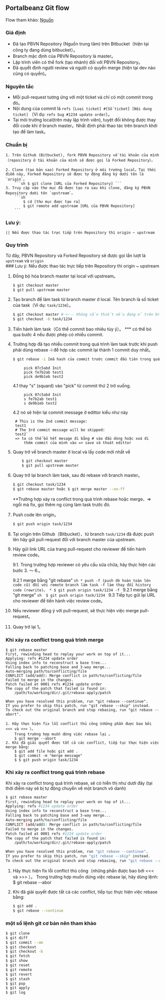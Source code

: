 ## Portalbeanz Git flow

Flow tham khảo: [Nguồn](http://nvie.com/posts/a-successful-git-branching-model/)

### Giả định
* Đã tạo PBVN Repository (Nguồn trung tâm) trên Bitbucket（hiện tại công ty đang dùng bitbucket）。
* Branch mặc định của PBVN Repository là master。
* Lập trình viên có thể  fork (tạo nhánh) đối với PBVN Repository。
* Đã quyết định người review và người có quyền merge (hiện tại dev nào cũng có quyền)。

### Nguyên tắc
* Mỗi pull-request tương ứng với một ticket và chỉ có một commit trong đó。
* Nội dung của commit là `refs [Loại ticket] #[Số ticket] [Nội dung ticket]` （Ví dụ: `refs bug #1234 update order`）。
* Tại môi trường local(trên máy lập trình viên), tuyệt đối không được thay đổi code khi ở branch master。Nhất định phải thao tác trên branch khởi tạo để làm task。

### Chuẩn bị

    1. Trên Github (Bitbucket), fork PBVN Repository về tài khoản của mình（repository ở tài khoản của mình sẽ được gọi là Forked Repository）。

    2. Clone (tạo bản sao) Forked Repository ở môi trường local。Tại thời điểm này, Forked Repository sẽ được tự động đăng ký dưới tên là `origin`。
        ```sh $ git clone [URL của Forked Repository] ```
    3. Truy cập vào thư mục đã được tạo ra sau khi clone, đăng ký PBVN Repository dưới tên `upstream`。
        ```sh
            $ cd [thư mục được tạo ra]
            $ git remote add upstream [URL của PBVN Repository]
        ```
### Lưu ý:
    || Nếu được thao tác trực tiếp trên Repository thì origin ~ upstream
### Quy trình

Từ đây, PBVN Repository và Forked Repository sẽ được gọi lần lượt là `upstream` và `origin`  
     ### Lưu ý:
        Nếu được thao tác trực tiếp trên Repository thì origin ~ upstream
1. Đồng bộ hóa branch master tại local với upstream。
    ```sh
    $ git checkout master
    $ git pull upstream master
    ```
2. Tạo branch để làm task từ branch master ở local. Tên branch là số ticket của task（Ví dụ: `task/1234`）。
    ```sh
    $ git checkout master # <--- Không cần thiết nếu đang ở trên branch master
    $ git checkout -b task/1234
    ```
3. Tiến hành làm task（Có thể commit bao nhiêu tùy ý）。
   *** có thể  bỏ qua bước 4 nếu được phép có nhiều commit.
4. Trường hợp đã tạo nhiều commit trong quá trình làm task trước khi push phải dùng rebase -i để hợp các commit lại thành 1 commit duy nhất。 
    ```sh
    $ git rebase -i [mã hash của commit trước commit đầu tiên trong quá trình làm task]
    ```  
            pick 07c5abd Init  
            pick fe7b2ab test1  
            pick de9b1eb test2  
        
    4.1   thay "s" (squard) vào "pick" từ commit thứ 2 trở xuống.  

            pick 07c5abd Init  
            s fe7b2ab test1  
            s de9b1eb test2  

    4.2 nó sẽ hiện lại commit message ở edittor kiểu như này  

        # This is the 2nd commit message:  
        test1
        # The 3rd commit message will be skipped:
        test2`  
        => ta có thể bỏ hết mesage đi bằng # vào đầu dòng hoặc xoá đi  
            thêm commit của mình vào => save và thoát edittor

5. Quay trở về branch master ở local và lấy code mới nhất về  
    ```sh
        $ git checkout master
        $ git pull upstream master
    ```
6. Quay trở lại branch làm task, sau đó rebase với branch master。
    ```sh
    $ git checkout task/1234
    $ git rebase master hoặc $ git merge master --no-ff
    ```
    **Trường hợp xảy ra conflict trong quá trình rebase hoặc merge、=> ngồi mà fix, gọi thêm ng cùng làm task trước đó.

7. Push code lên origin。
    ```sh
    $ git push origin task/1234
    ```
8. Tại origin trên Github（Bitbucket）、từ branch `task/1234` đã được push lên hãy gửi pull-request đối với branch master của upstream.

9. Hãy gửi link URL của trang pull-request cho reviewer để tiến hành review code。

    9.1. Trong trường hợp reviewer có yêu cầu sửa chữa, hãy thực hiện các bước 3. 〜 6.。

    9.2.1 merge bằng "git rebase"
        ```sh
            * push -f (push đè hoàn toàn lên code cũ) đối với remote branch làm task -f làm thay đổi history code (rewrite)。
            * $ git push origin task/1234 -f
        ```
    9.2.1 merge bằng "git merge"
            ```sh 
                $ git push origin task/1234
            ```
    9.3 Tiếp tục gửi lại URL cho reviewer để tiến hành việc review code。

10. Nếu reviewer đồng ý với pull-request, sẽ thực hiện việc merge pull-request。
11. Quay trở lại 1。


### Khi xảy ra conflict trong quá trình merge

    $ git rebase master
    First, rewinding head to replay your work on top of it...
    Applying: refs #1234 update order
    Using index info to reconstruct a base tree...
    Falling back to patching base and 3-way merge...
    Auto-merging path/to/conflicting/file
    CONFLICT (add/add): Merge conflict in path/to/conflicting/file
    Failed to merge in the changes.
    Patch failed at 0001 refs #1234 update order
    The copy of the patch that failed is found in:
        /path/to/working/dir/.git/rebase-apply/patch

    When you have resolved this problem, run "git rebase --continue".
    If you prefer to skip this patch, run "git rebase --skip" instead.
    To check out the original branch and stop rebasing, run "git rebase --abort".

    1. Hãy thực hiện fix lỗi conflict thủ công（những phần được bao bởi <<< và >>> ）。
        Trong trường hợp muốn dừng việc rebase lại 。
        $ git merge --abort
    2. Khi đã giải quyết được tất cả các conflict, tiếp tục thực hiện việc merge bằng:
        $ git add file hoặc git add .
        $ git commit -m "merge message"
        $ $ git push origin task/1234

### Khi xảy ra conflict trong quá trình rebase

Khi xảy ra conflict trong quá trình rebase, sẽ có hiển thị như dưới đây (tại thời điểm này sẽ bị tự động chuyển về một branch vô danh)
```sh
$ git rebase master
First, rewinding head to replay your work on top of it...
Applying: refs #1234 update order
Using index info to reconstruct a base tree...
Falling back to patching base and 3-way merge...
Auto-merging path/to/conflicting/file
CONFLICT (add/add): Merge conflict in path/to/conflicting/file
Failed to merge in the changes.
Patch failed at 0001 refs #1234 update order
The copy of the patch that failed is found in:
    /path/to/working/dir/.git/rebase-apply/patch

When you have resolved this problem, run "git rebase --continue".
If you prefer to skip this patch, run "git rebase --skip" instead.
To check out the original branch and stop rebasing, run "git rebase --abort".
```

1. Hãy thực hiện fix lỗi conflict thủ công（những phần được bao bởi <<< và >>> ）。
    Trong trường hợp muốn dừng việc rebase lại, hãy dùng lệnh:
        $ git rebase --abor

2. Khi đã giải quyết được tất cả các conflict, tiếp tục thực hiện việc rebase bằng:

    ```sh
    $ git add .
    $ git rebase --continue
    ```

### một số lệnh git cơ bản nên tham khảo
```sh
$ git clone  
$ git diff  
$ git commit --am  
$ git checkout  
$ git checkout -b  
$ git fetch  
$ git show  
$ git reset  
$ git remote  
$ git revert  
$ git stash  
$ git pop  
$ git apply  
$ git log  
```